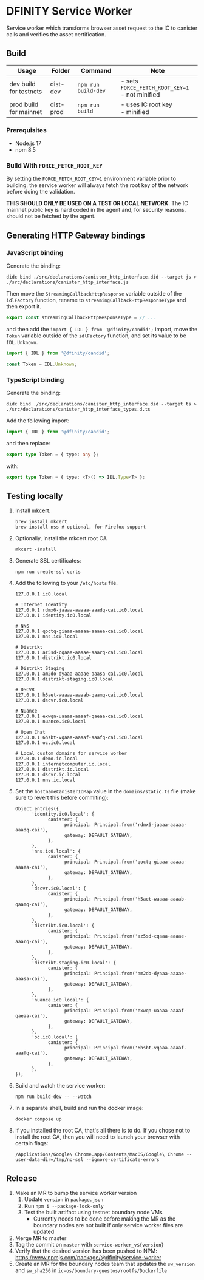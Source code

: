 # DFINITY Service Worker

Service worker which transforms browser asset request to the IC to canister calls and verifies the asset certification.

## Build

| Usage                  | Folder    | Command             | Note                                              |
| ---------------------- | --------- | ------------------- | ------------------------------------------------- |
| dev build for testnets | dist-dev  | `npm run build-dev` | - sets `FORCE_FETCH_ROOT_KEY=1`<br>- not minified |
| prod build for mainnet | dist-prod | `npm run build`     | - uses IC root key<br>- minified                  |

### Prerequisites

- Node.js 17
- npm 8.5

### Build With `FORCE_FETCH_ROOT_KEY`

By setting the `FORCE_FETCH_ROOT_KEY=1` environment variable prior to building, the service worker will
always fetch the root key of the network before doing the validation.

**THIS SHOULD ONLY BE USED ON A TEST OR LOCAL NETWORK.** The IC mainnet public key is hard coded in
the agent and, for security reasons, should not be fetched by the agent.

## Generating HTTP Gateway bindings

### JavaScript binding

Generate the binding:

```shell
didc bind ./src/declarations/canister_http_interface.did --target js > ./src/declarations/canister_http_interface.js
```

Then move the `StreamingCallbackHttpResponse` variable outside of the `idlFactory` function, rename to `streamingCallbackHttpResponseType` and then export it.

```typescript
export const streamingCallbackHttpResponseType = // ...
```

and then add the `import { IDL } from '@dfinity/candid';` import, move the `Token` variable outside of the `idlFactory` function, and set its value to be `IDL.Unknown`.

```typescript
import { IDL } from '@dfinity/candid';

const Token = IDL.Unknown;
```

### TypeScript binding

Generate the binding:

```shell
didc bind ./src/declarations/canister_http_interface.did --target ts > ./src/declarations/canister_http_interface_types.d.ts
```

Add the following import:

```typescript
import { IDL } from '@dfinity/candid';
```

and then replace:

```typescript
export type Token = { type: any };
```

with:

```typescript
export type Token = { type: <T>() => IDL.Type<T> };
```

## Testing locally

1. Install [mkcert](https://github.com/FiloSottile/mkcert).
   ```shell
   brew install mkcert
   brew install nss # optional, for Firefox support
   ```
1. Optionally, install the mkcert root CA
   ```shell
   mkcert -install
   ```
1. Generate SSL certificates:
   ```shell
   npm run create-ssl-certs
   ```
1. Add the following to your `/etc/hosts` file.

   ```shell
   127.0.0.1 ic0.local

   # Internet Identity
   127.0.0.1 rdmx6-jaaaa-aaaaa-aaadq-cai.ic0.local
   127.0.0.1 identity.ic0.local

   # NNS
   127.0.0.1 qoctq-giaaa-aaaaa-aaaea-cai.ic0.local
   127.0.0.1 nns.ic0.local

   # Distrikt
   127.0.0.1 az5sd-cqaaa-aaaae-aaarq-cai.ic0.local
   127.0.0.1 distrikt.ic0.local

   # Distrikt Staging
   127.0.0.1 am2do-dyaaa-aaaae-aaasa-cai.ic0.local
   127.0.0.1 distrikt-staging.ic0.local

   # DSCVR
   127.0.0.1 h5aet-waaaa-aaaab-qaamq-cai.ic0.local
   127.0.0.1 dscvr.ic0.local

   # Nuance
   127.0.0.1 exwqn-uaaaa-aaaaf-qaeaa-cai.ic0.local
   127.0.0.1 nuance.ic0.local

   # Open Chat
   127.0.0.1 6hsbt-vqaaa-aaaaf-aaafq-cai.ic0.local
   127.0.0.1 oc.ic0.local

   # Local custom domains for service worker
   127.0.0.1 demo.ic.local
   127.0.0.1 internetcomputer.ic.local
   127.0.0.1 distrikt.ic.local
   127.0.0.1 dscvr.ic.local
   127.0.0.1 nns.ic.local
   ```

1. Set the `hostnameCanisterIdMap` value in the `domains/static.ts` file (make sure to revert this before commiting):
   ```shell
   Object.entries({
         'identity.ic0.local': {
               canister: {
                     principal: Principal.from('rdmx6-jaaaa-aaaaa-aaadq-cai'),
                     gateway: DEFAULT_GATEWAY,
               },
         },
         'nns.ic0.local': {
               canister: {
                     principal: Principal.from('qoctq-giaaa-aaaaa-aaaea-cai'),
                     gateway: DEFAULT_GATEWAY,
               },
         },
         'dscvr.ic0.local': {
               canister: {
                     principal: Principal.from('h5aet-waaaa-aaaab-qaamq-cai'),
                     gateway: DEFAULT_GATEWAY,
               },
         },
         'distrikt.ic0.local': {
               canister: {
                     principal: Principal.from('az5sd-cqaaa-aaaae-aaarq-cai'),
                     gateway: DEFAULT_GATEWAY,
               },
         },
         'distrikt-staging.ic0.local': {
               canister: {
                     principal: Principal.from('am2do-dyaaa-aaaae-aaasa-cai'),
                     gateway: DEFAULT_GATEWAY,
               },
         },
         'nuance.ic0.local': {
               canister: {
                     principal: Principal.from('exwqn-uaaaa-aaaaf-qaeaa-cai'),
                     gateway: DEFAULT_GATEWAY,
               },
         },
         'oc.ic0.local': {
               canister: {
                     principal: Principal.from('6hsbt-vqaaa-aaaaf-aaafq-cai'),
                     gateway: DEFAULT_GATEWAY,
               },
         },
   });
   ```
1. Build and watch the service worker:
   ```shell
   npm run build-dev -- --watch
   ```
1. In a separate shell, build and run the docker image:
   ```shell
   docker compose up
   ```
1. If you installed the root CA, that's all there is to do. If you chose not to install the root CA, then you will need to launch your browser with certain flags:
   ```
   /Applications/Google\ Chrome.app/Contents/MacOS/Google\ Chrome --user-data-dir=/tmp/no-ssl --ignore-certificate-errors
   ```

## Release

1. Make an MR to bump the service worker version
   1. Update `version` in `package.json`
   1. Run `npm i --package-lock-only`
   1. Test the built artifact using testnet boundary node VMs
      - Currently needs to be done before making the MR as the boundary nodes are not built if only service worker files are updated
1. Merge MR to master
1. Tag the commit on `master` with `service-worker_v${version}`
1. Verify that the desired version has been pushed to NPM: https://www.npmjs.com/package/@dfinity/service-worker
1. Create an MR for the boundary nodes team that updates the `sw_version` and `sw_sha256` in `ic-os/boundary-guestos/rootfs/Dockerfile`
